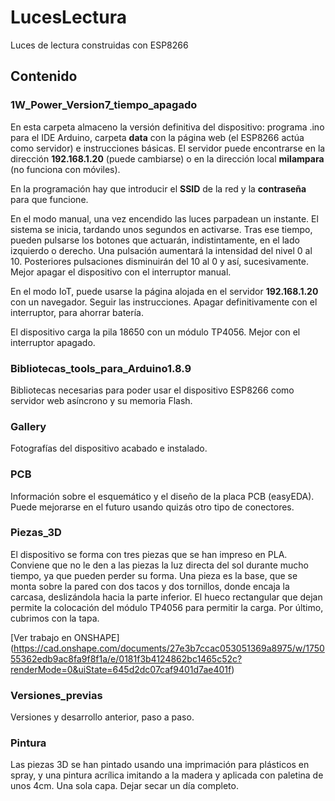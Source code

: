 # LucesLectura
Luces de lectura construidas con ESP8266

## Contenido

### 1W_Power_Version7_tiempo_apagado

En esta carpeta almaceno la versión definitiva del dispositivo: programa .ino para el IDE Arduino, carpeta **data** con la página web (el ESP8266 actúa como servidor) e instrucciones básicas.
El servidor puede encontrarse en la dirección **192.168.1.20** (puede cambiarse) o en la dirección local **milampara** (no funciona con móviles). 

En la programación hay que introducir el **SSID** de la red y la **contraseña** para que funcione. 

En el modo manual, una vez encendido las luces parpadean un instante. El sistema se inicia, tardando unos segundos en activarse. Tras ese tiempo, pueden pulsarse los botones que actuarán, indistintamente, en el lado izquierdo o derecho. 
Una pulsación aumentará la intensidad del nivel 0 al 10. Posteriores pulsaciones disminuirán del 10 al 0 y así, sucesivamente. Mejor apagar el dispositivo con el interruptor manual. 

En el modo IoT, puede usarse la página alojada en el servidor **192.168.1.20** con un navegador. Seguir las instrucciones. Apagar definitivamente con el interruptor, para ahorrar batería. 

El dispositivo carga la pila 18650 con un módulo TP4056. Mejor con el interruptor apagado. 

### Bibliotecas_tools_para_Arduino1.8.9

Bibliotecas necesarias para poder usar el dispositivo ESP8266 como servidor web asíncrono y su memoria Flash.

### Gallery

Fotografías del dispositivo acabado e instalado.

### PCB

Información sobre el esquemático y el diseño de la placa PCB (easyEDA). Puede mejorarse en el futuro usando quizás otro tipo de conectores. 

### Piezas_3D

El dispositivo se forma con tres piezas que se han impreso en PLA. Conviene que no le den a las piezas la luz directa del sol durante mucho tiempo, ya que pueden perder su forma. 
Una pieza es la base, que se monta sobre la pared con dos tacos y dos tornillos, donde encaja la carcasa, deslizándola hacia la parte inferior. El hueco rectangular que dejan permite 
la colocación del módulo TP4056 para permitir la carga. Por último, cubrimos con la tapa. 

[Ver trabajo en ONSHAPE] (https://cad.onshape.com/documents/27e3b7ccac053051369a8975/w/175055362edb9ac8fa9f8f1a/e/0181f3b4124862bc1465c52c?renderMode=0&uiState=645d2dc07caf9401d7ae401f)

### Versiones_previas

Versiones y desarrollo anterior, paso a paso. 

### Pintura

Las piezas 3D se han pintado usando una imprimación para plásticos en spray, y una pintura acrílica imitando a la madera y aplicada con paletina de unos 4cm. Una sola capa. Dejar secar un día completo. 
